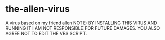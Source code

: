 # the-allen-virus
A virus based on my friend allen
NOTE: BY INSTALLING THIS VIRUS AND RUNNING IT I AM NOT RESPONSIBLE FOR FUTURE DAMAGES. YOU ALSO AGREE NOT TO EDIT THE VBS SCRIPT.

